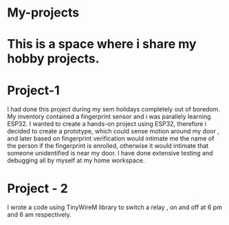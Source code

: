 # My-projects
# This is a space where i share my hobby projects.
# Project-1 
I had done this project during my sem holidays completely out of boredom. My inventory contained a fingerprint sensor and i was parallely learning ESP32. I wanted to create a hands-on project using ESP32, therefore i decided to create a prototype, which could sense motion around my door , and later based on fingerprint verification would intimate me the name of the person if the fingerprint is enrolled, otherwise it would intimate that someone unidentified is near my door. I have done extensive testing and debugging all by myself at my home workspace.
# Project - 2
I wrote a code using TinyWireM library to switch a relay , on and off at 6 pm and 6 am respectively.
